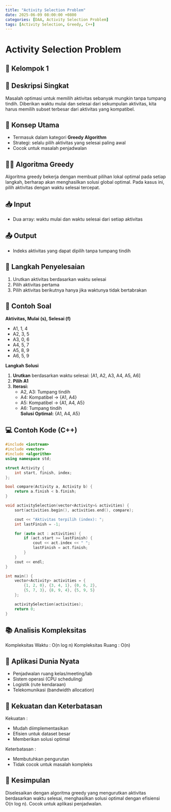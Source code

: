 ```yaml
---
title: "Activity Selection Problem"
date: 2025-06-09 08:00:00 +0800
categories: [DAA, Activity Selection Problem]
tags: [Activity Selection, Greedy, C++]
---
```


# Activity Selection Problem
## 🎯 Kelompok 1    

## 📌 Deskripsi Singkat  
Masalah optimasi untuk memilih aktivitas sebanyak mungkin tanpa tumpang tindih. Diberikan waktu mulai dan selesai dari sekumpulan aktivitas, kita harus memilih subset terbesar dari aktivitas yang kompatibel.

## 🧠 Konsep Utama  
- Termasuk dalam kategori **Greedy Algorithm**
- Strategi: selalu pilih aktivitas yang selesai paling awal
- Cocok untuk masalah penjadwalan

## 🧑‍💻 Algoritma Greedy  
Algoritma greedy bekerja dengan membuat pilihan lokal optimal pada setiap langkah, berharap akan menghasilkan solusi global optimal. Pada kasus ini, pilih aktivitas dengan waktu selesai tercepat.

## 📥 Input  
- Dua array: waktu mulai dan waktu selesai dari setiap aktivitas

## 📤 Output  
- Indeks aktivitas yang dapat dipilih tanpa tumpang tindih

## 🧮 Langkah Penyelesaian  
1. Urutkan aktivitas berdasarkan waktu selesai  
2. Pilih aktivitas pertama  
3. Pilih aktivitas berikutnya hanya jika waktunya tidak bertabrakan

## 🧩 Contoh Soal  
**Aktivitas, Mulai (s), Selesai (f)**  
- A1, 1, 4  
- A2, 3, 5  
- A3, 0, 6  
- A4, 5, 7  
- A5, 8, 9  
- A6, 5, 9  

**Langkah Solusi**  
1. **Urutkan** berdasarkan waktu selesai: [A1, A2, A3, A4, A5, A6]  
2. **Pilih A1**  
3. **Iterasi:**  
   - A2, A3: Tumpang tindih  
   - A4: Kompatibel → {A1, A4}  
   - A5: Kompatibel → {A1, A4, A5}  
   - A6: Tumpang tindih  
**Solusi Optimal:** {A1, A4, A5}

## 💻 Contoh Kode (C++)  

```cpp
#include <iostream>
#include <vector>
#include <algorithm>
using namespace std;

struct Activity {
    int start, finish, index;
};

bool compare(Activity a, Activity b) {
    return a.finish < b.finish;
}

void activitySelection(vector<Activity>& activities) {
    sort(activities.begin(), activities.end(), compare);

    cout << "Aktivitas terpilih (index): ";
    int lastFinish = -1;

    for (auto act : activities) {
        if (act.start >= lastFinish) {
            cout << act.index << " ";
            lastFinish = act.finish;
        }
    }
    cout << endl;
}

int main() {
    vector<Activity> activities = {
        {1, 2, 0}, {3, 4, 1}, {0, 6, 2},
        {5, 7, 3}, {8, 9, 4}, {5, 9, 5}
    };

    activitySelection(activities);
    return 0;
}
```

## 📚 Analisis Kompleksitas
Kompleksitas Waktu : O(n log n)
Kompleksitas Ruang : O(n)

## 🌟 Aplikasi Dunia Nyata
- Penjadwalan ruang kelas/meeting/lab
- Sistem operasi (CPU scheduling)
- Logistik (rute kendaraan)
- Telekomunikasi (bandwidth allocation)

## 💪 Kekuatan dan Keterbatasan
Kekuatan :
- Mudah diimplementasikan
- Efisien untuk dataset besar
- Memberikan solusi optimal

Keterbatasan :
- Membutuhkan pengurutan
- Tidak cocok untuk masalah kompleks

## 🏁 Kesimpulan
Diselesaikan dengan algoritma greedy yang mengurutkan aktivitas berdasarkan waktu selesai, menghasilkan solusi optimal dengan efisiensi O(n log n). Cocok untuk aplikasi penjadwalan.
